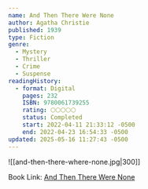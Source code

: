 ```yaml
---
name: And Then There Were None
author: Agatha Christie
published: 1939
type: Fiction
genre:
  - Mystery
  - Thriller
  - Crime
  - Suspense
readingHistory:
  - format: Digital
    pages: 232
    ISBN: 9780061739255
    rating: 🌕🌕🌕🌕🌕
    status: Completed
    start: 2022-04-11 21:33:12 -0500
    end: 2022-04-23 16:54:33 -0500
updated: 2025-05-16 11:27:43 -0500
---
```


![[and-then-there-where-none.jpg|300]]

Book Link: [And Then There Were None](https://www.goodreads.com/book/show/16299.And_Then_There_Were_None)
